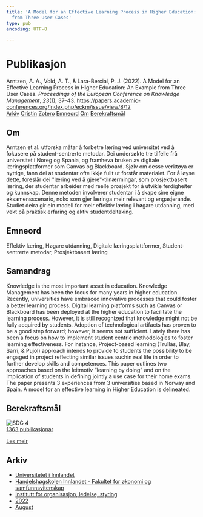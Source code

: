 ```yaml
---
title: 'A Model for an Effective Learning Process in Higher Education: An Example
  from Three User Cases'
type: pub
encoding: UTF-8

---
```

<h1>Publikasjon</h1>
<article id="csl-bib-container-PH3M34Q3" class="csl-bib-container">
  <div class="csl-bib-body"> <div class="csl-entry">Arntzen, A. A., Vold, A. T., &#38; Lara-Bercial, P. J. (2022). A Model for an Effective Learning Process in Higher Education: An Example from Three User Cases. <i>Proceedings of the European Conference on Knowledge Management</i>, <i>23</i>(1), 37–43. <a href="https://papers.academic-conferences.org/index.php/eckm/issue/view/8/12">https://papers.academic-conferences.org/index.php/eckm/issue/view/8/12</a></div> </div>
  <div class="csl-bib-buttons">
    <a href="#taxonomy-article-PH3M34Q3" alt="archive" class="csl-bib-button">Arkiv</a>
    <a href="https://app.cristin.no/results/show.jsf?id=2046167" alt="Cristin" class="csl-bib-button">Cristin</a>
    <a href="http://zotero.org/groups/5881554/items/PH3M34Q3" alt="Zotero" class="csl-bib-button">Zotero</a>
    <a href="#keywords-article-PH3M34Q3" alt="keywords" class="csl-bib-button">Emneord</a>
    <a href="#about-article-PH3M34Q3" alt="about_pub" class="csl-bib-button">Om</a>
    <a href="#sdg-article-PH3M34Q3" alt="sdg" class="csl-bib-button">Berekraftsmål</a>
  </div>
  <div id="csl-bib-meta-container-PH3M34Q3"></div>
</article>
<div id="csl-bib-meta-PH3M34Q3" class="csl-bib-meta">
  <article id="about-article-PH3M34Q3" class="about_pub-article">
    <h1>Om</h1>
    Arntzen et al. utforska måtar å forbetre læring ved universitet ved å fokusere på student-sentrerte metodar. Dei undersøkte tre tilfelle frå universitet i Noreg og Spania, og framheva bruken av digitale læringsplattformer som Canvas og Blackboard. Sjølv om desse verktøya er nyttige, fann dei at studentar ofte ikkje fullt ut forstår materialet. For å løyse dette, foreslår dei "læring ved å gjere"-tilnærmingar, som prosjektbasert læring, der studentar arbeider med reelle prosjekt for å utvikle ferdigheiter og kunnskap. Denne metoden involverer studentar i å skape sine eigne eksamensscenario, noko som gjer læringa meir relevant og engasjerande. Studiet deira gir ein modell for meir effektiv læring i høgare utdanning, med vekt på praktisk erfaring og aktiv studentdeltaking.
  </article>
  <article id="keywords-article-PH3M34Q3" class="keywords-article">
    <h1>Emneord</h1>
    Effektiv læring, Høgare utdanning, Digitale læringsplattformer, Student-sentrerte metodar, Prosjektbasert læring
  </article>
  <article id="abstract-article-PH3M34Q3" class="abstract-article">
    <h1>Samandrag</h1>
    Knowledge is the most important asset in education. Knowledge Management has been the focus for many years in higher education. Recently,  universities have embraced innovative processes that could foster a better learning process. Digital learning platforms such as Canvas or Blackboard has   been deployed at the higher education to facilitate the learning process.  However,  it  is  still  recognized  that  knowledge  might  not  be  fully  acquired  by  students.  Adoption  of  technological artifacts has proven to be a good step forward; however, it seems not sufficient. Lately there has been a focus on how to implement student centric methodologies to foster learning effectiveness. For instance, Project-based learning (Trullàs, Blay, Sarri, & Pujol) approach intends to provide to students the possibility to be engaged in project reflecting similar issues suchin real life in order to further develop skills and competences. This paper outlines two approaches based on the leitmotiv “learning by doing” and on the implication of students in defining jointly a use case for their home exams. The paper presents 3 experiences from 3 universities based in Norway and Spain.  A model for an effective learning in Higher Education is delineated.
  </article>
  <article id="sdg-article-PH3M34Q3" class="sdg-article">
    <h1>Berekraftsmål</h1>
    <div class="sdg-container"><div id="sdg4" class="sdg">
        <img src="{{< params subfolder >}}images/sdg/sdg04_nn.png" class="image" alt="SDG 4">
        <div class="sdg-overlay">
          <a href="{{< params subfolder >}}nn/archive/?sdg=4#archive" class="sdg-publication-count"><span>1363</span> publikasjonar</a>
          <p><a href="https://fn.no/om-fn/fns-baerekraftsmaal/god-utdanning?lang=nno-NO" class="sdg-read-more">Les meir</a></p>
        </div>
      </div></div>
  </article>
  <article id="taxonomy-article-PH3M34Q3" class="taxonomy-article">
    <h1>Arkiv</h1>
    <ul>
      <li><a href="{{< params subfolder >}}nn/archive/?key=3DCRN523">Universitetet i Innlandet</a></li>
      <li><a href="{{< params subfolder >}}nn/archive/?key=DU8Q9LN9">Handelshøgskolen Innlandet - Fakultet for økonomi og samfunnsvitenskap</a></li>
      <li><a href="{{< params subfolder >}}nn/archive/?key=4LUWR3ZM">Institutt for organisasjon, ledelse, styring</a></li>
      <li><a href="{{< params subfolder >}}nn/archive/?key=RDNF7EXQ">2022</a></li>
      <li><a href="{{< params subfolder >}}nn/archive/?key=GDBMH28M">August</a></li>
    </ul>
  </article>
</div>
